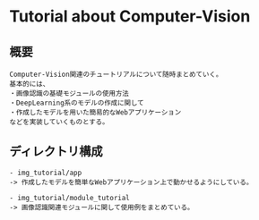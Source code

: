 # Tutorial about Computer-Vision

## 概要
```
Computer-Vision関連のチュートリアルについて随時まとめていく。
基本的には、
・画像認識の基礎モジュールの使用方法
・DeepLearning系のモデルの作成に関して
・作成したモデルを用いた簡易的なWebアプリケーション
などを実装していくものとする。
```

## ディレクトリ構成
```
- img_tutorial/app
-> 作成したモデルを簡単なWebアプリケーション上で動かせるようにしている。

- img_tutorial/module_tutorial
-> 画像認識関連モジュールに関して使用例をまとめている。
```
